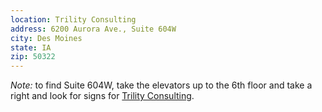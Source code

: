 ```yaml
---
location: Trility Consulting
address: 6200 Aurora Ave., Suite 604W
city: Des Moines
state: IA
zip: 50322
---
```


_Note:_ to find Suite 604W, take the elevators up to the 6th floor and take a
right and look for signs for [Trility Consulting](https://trility.io/).
